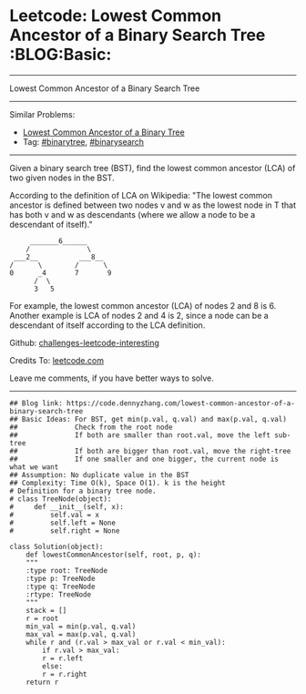 
# Leetcode: Lowest Common Ancestor of a Binary Search Tree     :BLOG:Basic:

---

Lowest Common Ancestor of a Binary Search Tree  

---

Similar Problems:  

-   [Lowest Common Ancestor of a Binary Tree](https://code.dennyzhang.com/lowest-common-ancestor-of-a-binary-tree)
-   Tag: [#binarytree](https://code.dennyzhang.com/tag/binarytree), [#binarysearch](https://code.dennyzhang.com/tag/binarysearch)

---

Given a binary search tree (BST), find the lowest common ancestor (LCA) of two given nodes in the BST.  

According to the definition of LCA on Wikipedia: "The lowest common ancestor is defined between two nodes v and w as the lowest node in T that has both v and w as descendants (where we allow a node to be a descendant of itself)."  

         _______6______
        /              \
     ___2__          ___8__
    /      \        /      \
    0      _4       7       9
          /  \
          3   5

For example, the lowest common ancestor (LCA) of nodes 2 and 8 is 6. Another example is LCA of nodes 2 and 4 is 2, since a node can be a descendant of itself according to the LCA definition.  

Github: [challenges-leetcode-interesting](https://github.com/DennyZhang/challenges-leetcode-interesting/tree/master/problems/lowest-common-ancestor-of-a-binary-search-tree)  

Credits To: [leetcode.com](https://leetcode.com/problems/lowest-common-ancestor-of-a-binary-search-tree/description/)  

Leave me comments, if you have better ways to solve.  

---

    ## Blog link: https://code.dennyzhang.com/lowest-common-ancestor-of-a-binary-search-tree
    ## Basic Ideas: For BST, get min(p.val, q.val) and max(p.val, q.val)
    ##              Check from the root node
    ##              If both are smaller than root.val, move the left sub-tree
    ##              If both are bigger than root.val, move the right-tree
    ##              If one smaller and one bigger, the current node is what we want
    ## Assumption: No duplicate value in the BST
    ## Complexity: Time O(k), Space O(1). k is the height
    # Definition for a binary tree node.
    # class TreeNode(object):
    #     def __init__(self, x):
    #         self.val = x
    #         self.left = None
    #         self.right = None
    
    class Solution(object):
        def lowestCommonAncestor(self, root, p, q):
    	"""
    	:type root: TreeNode
    	:type p: TreeNode
    	:type q: TreeNode
    	:rtype: TreeNode
    	"""
    	stack = []
    	r = root
    	min_val = min(p.val, q.val)
    	max_val = max(p.val, q.val)
    	while r and (r.val > max_val or r.val < min_val):
    	    if r.val > max_val:
    		r = r.left
    	    else:
    		r = r.right
    	return r

